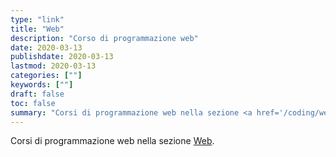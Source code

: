```yaml
---
type: "link"
title: "Web"
description: "Corso di programmazione web"
date: 2020-03-13
publishdate: 2020-03-13
lastmod: 2020-03-13
categories: [""]
keywords: [""]
draft: false
toc: false
summary: "Corsi di programmazione web nella sezione <a href='/coding/web'>Web</a>"
---
```


Corsi di programmazione web nella sezione <a href='/coding/web'>Web</a>.
